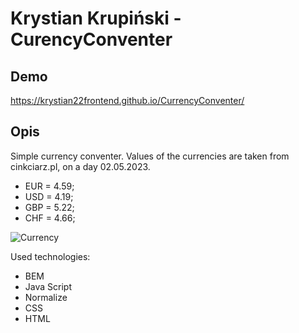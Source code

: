 # Krystian Krupiński - CurencyConventer

## Demo

https://krystian22frontend.github.io/CurrencyConventer/

## Opis
Simple currency conventer. Values of the currencies are taken from cinkciarz.pl, on a day 02.05.2023.
   - EUR = 4.59;
   - USD = 4.19;
   - GBP = 5.22;
   - CHF = 4.66;

![Currency](https://github.com/Krystian22FrontEnd/CurrencyConventer/blob/main/images/Currency.png?raw=true)

Used technologies:
- BEM
- Java Script
- Normalize
- CSS
- HTML
